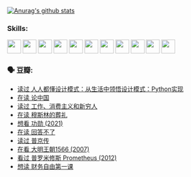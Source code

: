 
[![Anurag's github stats](https://github-readme-stats.vercel.app/api?username=w940853815)](https://github.com/anuraghazra/github-readme-stats)

### Skills:

<code><img height="32" src="https://cdn.jsdelivr.net/npm/simple-icons@v5/icons/python.svg"></code>
<code><img height="32" src="https://cdn.jsdelivr.net/npm/simple-icons@v5/icons/javascript.svg"></code>
<code><img height="32" src="https://cdn.jsdelivr.net/npm/simple-icons@v5/icons/django.svg"></code>
<code><img height="32" src="https://cdn.jsdelivr.net/npm/simple-icons@v5/icons/flask.svg"></code>
<code><img height="32" src="https://cdn.jsdelivr.net/npm/simple-icons@v5/icons/vuetify.svg"></code>
<code><img height="32" src="https://cdn.jsdelivr.net/npm/simple-icons@v5/icons/git.svg"></code>
<code><img height="32" src="https://cdn.jsdelivr.net/npm/simple-icons@v5/icons/docker.svg"></code>
<code><img height="32" src="https://cdn.jsdelivr.net/npm/simple-icons@v5/icons/postgresql.svg"></code>
<code><img height="32" src="https://cdn.jsdelivr.net/npm/simple-icons@v5/icons/elasticsearch.svg"></code>
<code><img height="32" src="https://cdn.jsdelivr.net/npm/simple-icons@v5/icons/macos.svg"></code>
<code><img height="32" src="https://cdn.jsdelivr.net/npm/simple-icons@v5/icons/linux.svg"></code>

### 🗣 豆瓣:

<!-- DOUBAN-ACTIVITIES:START -->
- [读过 人人都懂设计模式：从生活中领悟设计模式：Python实现](https://www.douban.com/people/136069238/status/3806334005/?_i=48262697)
- [在读 论中国](https://www.douban.com/people/136069238/status/3805671678/?_i=48262697)
- [读过 工作、消费主义和新穷人](https://www.douban.com/people/136069238/status/3803834644/?_i=48262697)
- [在读 穆斯林的葬礼](https://www.douban.com/people/136069238/status/3802824932/?_i=48262697)
- [想看 功勋‎ (2021)](https://www.douban.com/people/136069238/status/3802127044/?_i=48262697)
- [在读 回答不了](https://www.douban.com/people/136069238/status/3802078489/?_i=48262697)
- [读过 普京传](https://www.douban.com/people/136069238/status/3802076688/?_i=48262697)
- [在看 大明王朝1566‎ (2007)](https://www.douban.com/people/136069238/status/3800275133/?_i=48262697)
- [看过 普罗米修斯 Prometheus‎ (2012)](https://www.douban.com/people/136069238/status/3795487470/?_i=48262697)
- [想读 财务自由第一课](https://www.douban.com/people/136069238/status/3794955007/?_i=48262697)
<!-- DOUBAN-ACTIVITIES:END -->
<!--
**w940853815/w940853815** is a ✨ _special_ ✨ repository because its `README.md` (this file) appears on your GitHub profile.

Here are some ideas to get you started:

- 🔭 I’m currently working on ...
- 🌱 I’m currently learning ...
- 👯 I’m looking to collaborate on ...
- 🤔 I’m looking for help with ...
- 💬 Ask me about ...
- 📫 How to reach me: ...
- 😄 Pronouns: ...
- ⚡ Fun fact: ...
-->
